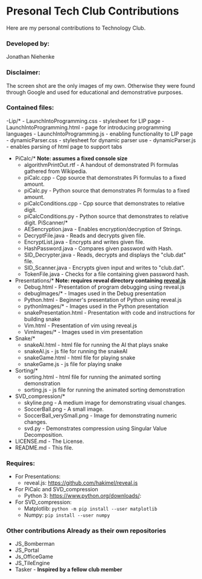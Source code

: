 # Presonal Tech Club Contributions

Here are my personal contributions to Technology Club.

### Developed by:
Jonathan Niehenke

### Disclaimer:
The screen shot are the only images of my own. Otherwise they were found through Google and used for educational and demonstrative purposes.

### Contained files:

-Lip/*
	- LaunchIntoProgramming.css - stylesheet for LIP page
	- LaunchIntoProgramming.html - page for introducing programming languages
	- LaunchIntoProgramming.js - enabling functionality to LIP page
	- dynamicParser.css - stylesheet for dynamic parser use
	- dynamicParser.js - enables parsing of html page to support tabs
- PiCalc/* **Note: assumes a fixed console size**
    - algorithmPrintOut.rtf - A handout of demonstrated Pi formulas gathered from Wikipedia.
    - piCalc.cpp - Cpp source that demonstrates Pi formulas to a fixed amount.
    - piCalc.py - Python source that demonstrates Pi formulas to a fixed amount. 
    - piCalcConditions.cpp - Cpp source that demonstrates to relative digit.
    - piCalcConditions.py - Python source that demonstrates to relative digit.
PiScanner/*
    - AESencryption.java - Enables encryption/decryption of Strings.
    - DecryptFile.java - Reads and decrypts given file.
    - EncryptList.java - Encrypts and writes given file.
    - HashPassword.java - Compares given password with Hash.
    - SID_Decrypter.java - Reads, decrypts and displays the "club.dat" file.
    - SID_Scanner.java - Encrypts given input and writes to "club.dat".
    - TokenFile.java - Checks for a file containing given password hash.
- Presentations/* **Note: requires reveal directory containing [reveal.js](https://github.com/hakimel/reveal.js)**
    - Debug.html - Presentation of program debugging using reveal.js
    - debugImages/* - Images used in the Debug presentation
    - Python.html - Beginner's presentation of Python using reveal.js
    - pythonImages/* - Images used in the Python presentation
    - snakePresentation.html - Presentation with code and instructions for building snake
    - Vim.html - Presentation of vim using reveal.js
    - VimImages/* - Images used in vim presentation
- Snake/*
    - snakeAI.html - html file for running the AI that plays snake
    - snakeAI.js - js file for running the snakeAI
    - snakeGame.html - html file for playing snake
    - snakeGame.js - js file for playing snake
- Sorting/*
    - sorting.html - html file for running the animated sorting demonstration
    - sorting.js - js file for running the animated sorting demonstration
- SVD_compression/*
    - skyline.png - A medium image for demonstrating visual changes.
    - SoccerBall.png - A small image.
    - SoccerBall_verySmall.png - Image for demonstrating numeric changes.
    - svd.py - Demonstrates compression using Singular Value Decomposition.
- LICENSE.md - The License.
- README.md - This file.

### Requires:

- For Presentations:
    - reveal.js: <https://github.com/hakimel/reveal.js>
- For PiCalc and SVD_compression
    - Python 3: <https://www.python.org/downloads/>:
- For SVD_compression:
    - Matplotlib: `python -m pip install --user matplotlib`
    - Numpy: `pip install --user numpy`

### Other contributions **Already as their own repositories**
- JS_Bomberman
- JS_Portal
- Js_OfficeGame
- JS_TileEngine
- Tasker - **Inspired by a fellow club member**
